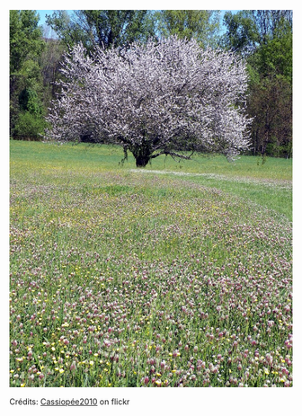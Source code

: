 ![Florent](/images/2022-04-26.jpg)

Crédits: [Cassiopée2010](https://www.flickr.com/people/cmoi30/) on flickr